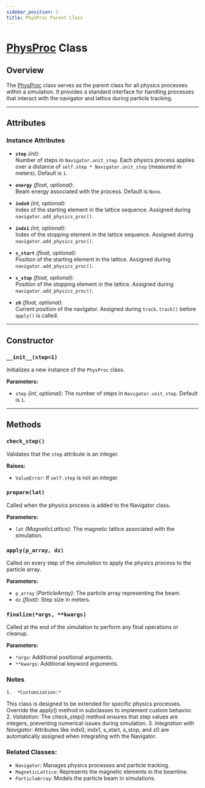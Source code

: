 ```yaml
---
sidebar_position: 1
title: PhysProc Parent Class
---
```

# [PhysProc](https://github.com/ocelot-collab/ocelot/blob/master/ocelot/cpbd/physics_proc.py#L14) Class 

## Overview

The [PhysProc](https://github.com/ocelot-collab/ocelot/blob/master/ocelot/cpbd/physics_proc.py#L14) class serves as 
the parent class for all physics processes within a simulation. It provides a standard interface for handling processes that interact with the navigator and lattice during particle tracking.

---

## Attributes

### Instance Attributes
- **`step`** *(int)*:  
  Number of steps in `Navigator.unit_step`. Each physics process applies over a distance of `self.step * Navigator.unit_step` (measured in meters). Default is `1`.

- **`energy`** *(float, optional)*:  
  Beam energy associated with the process. Default is `None`.

- **`indx0`** *(int, optional)*:  
  Index of the starting element in the lattice sequence. Assigned during `navigator.add_physics_proc()`.

- **`indx1`** *(int, optional)*:  
  Index of the stopping element in the lattice sequence. Assigned during `navigator.add_physics_proc()`.

- **`s_start`** *(float, optional)*:  
  Position of the starting element in the lattice. Assigned during `navigator.add_physics_proc()`.

- **`s_stop`** *(float, optional)*:  
  Position of the stopping element in the lattice. Assigned during `navigator.add_physics_proc()`.

- **`z0`** *(float, optional)*:  
  Current position of the navigator. Assigned during `track.track()` before `apply()` is called.

---

## Constructor

### `__init__(step=1)`
Initializes a new instance of the `PhysProc` class.

**Parameters:**
- `step` *(int, optional)*: The number of steps in `Navigator.unit_step`. Default is `1`.

---

## Methods

### `check_step()`
Validates that the `step` attribute is an integer.

**Raises:**
- `ValueError`: If `self.step` is not an integer.


### `prepare(lat)`

Called when the physics process is added to the Navigator class.

**Parameters:**
- `lat` *(MagneticLattice)*: The magnetic lattice associated with the simulation.


### `apply(p_array, dz)`

Called on every step of the simulation to apply the physics process to the particle array.

**Parameters:**
- `p_array` *(ParticleArray)*: The particle array representing the beam.
- `dz` *(float)*: Step size in meters.



### `finalize(*args, **kwargs)`

Called at the end of the simulation to perform any final operations or cleanup.

**Parameters:**
- `*args`: Additional positional arguments.
- `**kwargs`: Additional keyword arguments.


### Notes
	1.	*Customization:*
This class is designed to be extended for specific physics processes. Override the apply() method in subclasses to implement custom behavior.
	2.	*Validation:*
The check_step() method ensures that step values are integers, preventing numerical issues during simulation.
	3.	*Integration with Navigator:*
Attributes like indx0, indx1, s_start, s_stop, and z0 are automatically assigned when integrating with the Navigator.

### Related Classes:
- `Navigator`: Manages physics processes and particle tracking.
- `MagneticLattice`: Represents the magnetic elements in the beamline.
- `ParticleArray`: Models the particle beam in simulations.

